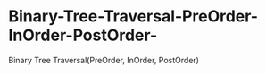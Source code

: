 # Binary-Tree-Traversal-PreOrder-InOrder-PostOrder-
Binary Tree Traversal(PreOrder, InOrder, PostOrder)

